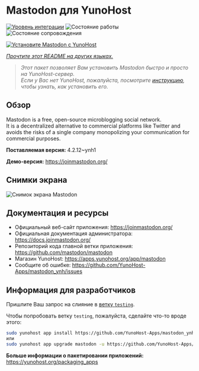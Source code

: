 <!--
Важно: этот README был автоматически сгенерирован <https://github.com/YunoHost/apps/tree/master/tools/readme_generator>
Он НЕ ДОЛЖЕН редактироваться вручную.
-->

# Mastodon для YunoHost

[![Уровень интеграции](https://dash.yunohost.org/integration/mastodon.svg)](https://ci-apps.yunohost.org/ci/apps/mastodon/) ![Состояние работы](https://ci-apps.yunohost.org/ci/badges/mastodon.status.svg) ![Состояние сопровождения](https://ci-apps.yunohost.org/ci/badges/mastodon.maintain.svg)

[![Установите Mastodon с YunoHost](https://install-app.yunohost.org/install-with-yunohost.svg)](https://install-app.yunohost.org/?app=mastodon)

*[Прочтите этот README на других языках.](./ALL_README.md)*

> *Этот пакет позволяет Вам установить Mastodon быстро и просто на YunoHost-сервер.*  
> *Если у Вас нет YunoHost, пожалуйста, посмотрите [инструкцию](https://yunohost.org/install), чтобы узнать, как установить его.*

## Обзор

Mastodon is a free, open-source microblogging social network.  
It is a decentralized alternative to commercial platforms like Twitter and avoids the risks of a single company monopolizing your communication for commercial purposes.


**Поставляемая версия:** 4.2.12~ynh1

**Демо-версия:** <https://joinmastodon.org/>

## Снимки экрана

![Снимок экрана Mastodon](./doc/screenshots/mastodon.png)

## Документация и ресурсы

- Официальный веб-сайт приложения: <https://joinmastodon.org/>
- Официальная документация администратора: <https://docs.joinmastodon.org/>
- Репозиторий кода главной ветки приложения: <https://github.com/mastodon/mastodon>
- Магазин YunoHost: <https://apps.yunohost.org/app/mastodon>
- Сообщите об ошибке: <https://github.com/YunoHost-Apps/mastodon_ynh/issues>

## Информация для разработчиков

Пришлите Ваш запрос на слияние в [ветку `testing`](https://github.com/YunoHost-Apps/mastodon_ynh/tree/testing).

Чтобы попробовать ветку `testing`, пожалуйста, сделайте что-то вроде этого:

```bash
sudo yunohost app install https://github.com/YunoHost-Apps/mastodon_ynh/tree/testing --debug
или
sudo yunohost app upgrade mastodon -u https://github.com/YunoHost-Apps/mastodon_ynh/tree/testing --debug
```

**Больше информации о пакетировании приложений:** <https://yunohost.org/packaging_apps>
